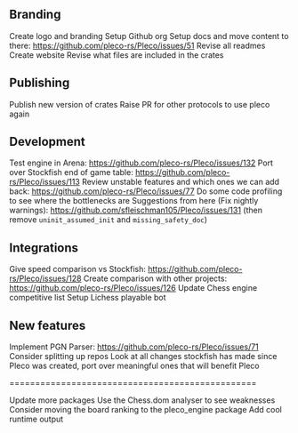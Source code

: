 ## Branding

Create logo and branding
Setup Github org
Setup docs and move content to there: https://github.com/pleco-rs/Pleco/issues/51
Revise all readmes
Create website
Revise what files are included in the crates

## Publishing

Publish new version of crates
Raise PR for other protocols to use pleco again

## Development

Test engine in Arena: https://github.com/pleco-rs/Pleco/issues/132
Port over Stockfish end of game table: https://github.com/pleco-rs/Pleco/issues/113
Review unstable features and which ones we can add back: https://github.com/pleco-rs/Pleco/issues/77
Do some code profiling to see where the bottlenecks are
Suggestions from here (Fix nightly warnings): https://github.com/sfleischman105/Pleco/issues/131 (then remove `uninit_assumed_init` and `missing_safety_doc`)

## Integrations

Give speed comparison vs Stockfish: https://github.com/pleco-rs/Pleco/issues/128
Create comparison with other projects: https://github.com/pleco-rs/Pleco/issues/126
Update Chess engine competitive list
Setup Lichess playable bot

## New features

Implement PGN Parser: https://github.com/pleco-rs/Pleco/issues/71
Consider splitting up repos
Look at all changes stockfish has made since Pleco was created, port over meaningful ones that will benefit Pleco

================================================

Update more packages
Use the Chess.dom analyser to see weaknesses
Consider moving the board ranking to the pleco_engine package
Add cool runtime output
